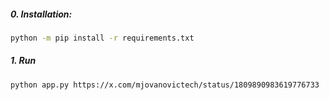 ##### 0. Installation:

```bash
python -m pip install -r requirements.txt
```

##### 1. Run

```bash
python app.py https://x.com/mjovanovictech/status/1809890983619776733
```

